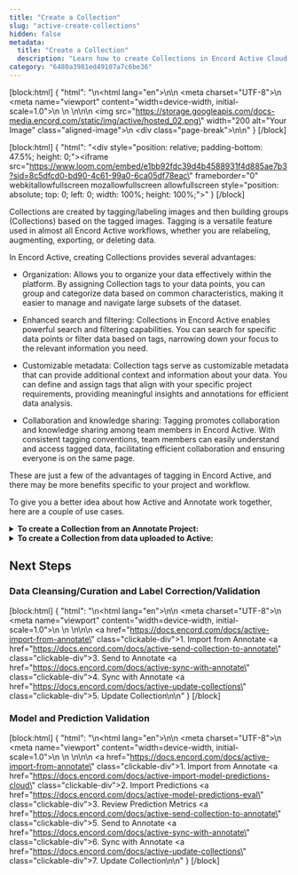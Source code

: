 ```yaml
---
title: "Create a Collection"
slug: "active-create-collections"
hidden: false
metadata: 
  title: "Create a Collection"
  description: "Learn how to create Collections in Encord Active Cloud to enhance data organization, search, and collaboration."
category: "6480a3981ed49107a7c6be36"
---
```


[block:html]
{
  "html": "<!DOCTYPE html>\n<html lang=\"en\">\n<head>\n    <meta charset=\"UTF-8\">\n    <meta name=\"viewport\" content=\"width=device-width, initial-scale=1.0\">\n    <title>Aligned Image with Page Break</title>\n    <style>\n        .aligned-image {\n            display: block;\n            margin: auto; /* This centers the image */\n        }\n\n        .page-break {\n            page-break-after: always; /* This adds a page break after the image */\n        }\n    </style>\n</head>\n<body>\n    <img src=\"https://storage.googleapis.com/docs-media.encord.com/static/img/active/hosted_02.png\" width=\"200 alt=\"Your Image\" class=\"aligned-image\">\n    <div class=\"page-break\"></div>\n</body>\n</html>"
}
[/block]

[block:html]
{
  "html": "<div style=\"position: relative; padding-bottom: 47.5%; height: 0;\"><iframe src=\"https://www.loom.com/embed/e1bb92fdc39d4b4588931f4d885ae7b3?sid=8c5dfcd0-bd90-4c61-99a0-6ca05df78eac\" frameborder=\"0\" webkitallowfullscreen mozallowfullscreen allowfullscreen style=\"position: absolute; top: 0; left: 0; width: 100%; height: 100%;\"></iframe></div>"
}
[/block]

Collections are created by tagging/labeling images and then building groups (Collections) based on the tagged images. Tagging is a versatile feature used in almost all Encord Active workflows, whether you are relabeling, augmenting, exporting, or deleting data.

In Encord Active, creating Collections provides several advantages:

- Organization: Allows you to organize your data effectively within the platform. By assigning Collection tags to your data points, you can group and categorize data based on common characteristics, making it easier to manage and navigate large subsets of the dataset.

- Enhanced search and filtering: Collections in Encord Active enables powerful search and filtering capabilities. You can search for specific data points or filter data based on tags, narrowing down your focus to the relevant information you need.

- Customizable metadata: Collection tags serve as customizable metadata that can provide additional context and information about your data. You can define and assign tags that align with your specific project requirements, providing meaningful insights and annotations for efficient data analysis.

- Collaboration and knowledge sharing: Tagging promotes collaboration and knowledge sharing among team members in Encord Active. With consistent tagging conventions, team members can easily understand and access tagged data, facilitating efficient collaboration and ensuring everyone is on the same page.

These are just a few of the advantages of tagging in Encord Active, and there may be more benefits specific to your project and workflow.

To give you a better idea about how Active and Annotate work together, here are a couple of use cases.

<details>

<summary><b>To create a Collection from an Annotate Project:</b></summary>

1. Log in to the Encord platform.
   The landing page for the Encord platform appears.

2. Create a Project ([Annotation Project](https://docs.encord.com/docs/annotate-annotation-projects) or [Training Project](https://docs.encord.com/docs/annotate-training-projects)) in Encord Annotate.

3. Click **Active** from the main menu.
   The landing page for Active appears.
   
4. Click the **Import Annotate Project** button.
   The _Select an Annotation Project_ dialog appears.

5. Click the **Import** button for the Annotate project you want to import.
   The _Confirm Project Import_ dialog appears. The dialog provides an estimate on how long the import may take.

6. Specify the **Sample rate** (in FPS) for the import of videos.

    > ℹ️ Note
	> Select **None** imports the entire video, without modification to the FPS of the video.

7. Click **Confirm**.

8. Close the _Select an Annotation Project_ dialog.
   The landing page for Active appears with progress of the import for the project.

9. Click the Project.
   The landing page for the Project appears with the _Explorer_ tab selected.

10. Search, sort, and filter your data/labels/predictions until you have the subset of the data you need.

11. Select one or more of the images in the Explorer workspace.
    A ribbon appears at the top of the Explorer workspace.

12. Click **Select all** to select all the images in the subset.

13. Click **Add to a Collection**.

14. Click **New Collection**.

15. Specify a meaningful title and description for the Collection.

    > ℹ️ Note
    > The title specified here is applied as a tag/label to every selected image.

16. Click **Collections** to verify the Collection appears in the Collections list.

</details>

<details>

<summary><b>To create a Collection from data uploaded to Active:</b></summary>

1. Contact Encord to get started with Encord Active.

2. Log in to the Encord platform.
   The landing page for the Encord platform appears.

3. Click **Active** in the main menu.
   The landing page for Active appears.

4. Click the Project.
   The landing page for the Project appears with the _Explorer_ tab selected.

5. Search, sort, and filter your data/labels/predictions until you have the subset of the data you need.

6. Select one or more of the images.
   A ribbon appears at the top of the Explorer workspace.

7. Click **Select all** to select all the images in the subset.

8. Click **Add to a Collection**.

9. Click **New Collection**.

10. Specify a meaningful title and description for the Collection.

    > ℹ️ Note
    > The title specified here is applied as a tag/label to every selected image.

11. Click **Collections** to verify the Collection appears in the Collections list.

</details>

## Next Steps

### Data Cleansing/Curation and Label Correction/Validation

[block:html]
{
  "html": "<!DOCTYPE html>\n<html lang=\"en\">\n<head>\n    <meta charset=\"UTF-8\">\n    <meta name=\"viewport\" content=\"width=device-width, initial-scale=1.0\">\n    <title>Clickable Div</title>\n    <style>\n        .clickable-div {\n            display: inline-block;\n            width: 200px;\n            height: 50px;\n            background-color: #ffffff;\n            border: solid;\n            text-align: center;\n            line-height: 50px;\n            color: #000000;\n            text-decoration: none;\n            margin: 10px;\n        }\n\n        .clickable-div:hover {\n            background-color: #ededff;\n        }\n    </style>\n</head>\n<body>\n    <a href=\"https://docs.encord.com/docs/active-import-from-annotate\" class=\"clickable-div\">1. Import from Annotate</a> <a href=\"https://docs.encord.com/docs/active-send-collection-to-annotate\" class=\"clickable-div\">3. Send to Annotate</a> <a href=\"https://docs.encord.com/docs/active-sync-with-annotate\" class=\"clickable-div\">4. Sync with Annotate</a> <a href=\"https://docs.encord.com/docs/active-update-collections\" class=\"clickable-div\">5. Update Collection</a>\n</body>\n</html>"
}
[/block]

### Model and Prediction Validation

[block:html]
{
  "html": "<!DOCTYPE html>\n<html lang=\"en\">\n<head>\n    <meta charset=\"UTF-8\">\n    <meta name=\"viewport\" content=\"width=device-width, initial-scale=1.0\">\n    <title>Clickable Div</title>\n    <style>\n        .clickable-div {\n            display: inline-block;\n            width: 200px;\n            height: 50px;\n            background-color: #ffffff;\n            border: solid;\n            text-align: center;\n            line-height: 50px;\n            color: #000000;\n            text-decoration: none;\n            margin: 10px;\n        }\n\n        .clickable-div:hover {\n            background-color: #ededff;\n        }\n    </style>\n</head>\n<body>\n    <a href=\"https://docs.encord.com/docs/active-import-from-annotate\" class=\"clickable-div\">1. Import from Annotate</a> <a href=\"https://docs.encord.com/docs/active-import-model-predictions-cloud\" class=\"clickable-div\">2. Import Predictions</a> <a href=\"https://docs.encord.com/docs/active-model-predictions-eval\" class=\"clickable-div\">3. Review Prediction Metrics</a> <a href=\"https://docs.encord.com/docs/active-send-collection-to-annotate\" class=\"clickable-div\">5. Send to Annotate</a> <a href=\"https://docs.encord.com/docs/active-sync-with-annotate\" class=\"clickable-div\">6. Sync with Annotate</a> <a href=\"https://docs.encord.com/docs/active-update-collections\" class=\"clickable-div\">7. Update Collection</a>\n</body>\n</html>"
}
[/block]
